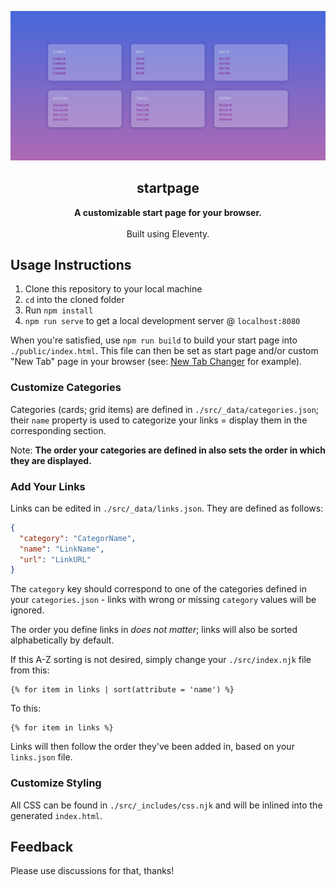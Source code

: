 ![](./startpage.jpg)

<h2 align='center'>startpage</h2>

<p align='center'>
  <b>A customizable start page for your browser.</b>
  <br><br>
  Built using Eleventy.
</p>

## Usage Instructions

1. Clone this repository to your local machine
2. `cd` into the cloned folder
3. Run `npm install`
4. `npm run serve` to get a local development server @ `localhost:8080`

When you're satisfied, use `npm run build` to build your start page into `./public/index.html`. This file can then be set as start page and/or custom "New Tab" page in your browser (see: [New Tab Changer](https://chrome.google.com/webstore/detail/new-tab-changer/occbjkhimchkolibngmcefpjlbknggfh/) for example).

### Customize Categories

Categories (cards; grid items) are defined in `./src/_data/categories.json`; their `name` property is used to categorize your links = display them in the corresponding section.

Note: **The order your categories are defined in also sets the order in which they are displayed.**

### Add Your Links

Links can be edited in `./src/_data/links.json`. They are defined as follows:

```json
{
  "category": "CategorName",
  "name": "LinkName",
  "url": "LinkURL"
}
```

The `category` key should correspond to one of the categories defined in your `categories.json` - links with wrong or missing `category` values will be ignored.

The order you define links in *does not matter*; links will also be sorted alphabetically by default.

If this A-Z sorting is not desired, simply change your `./src/index.njk` file from this:

```
{% for item in links | sort(attribute = 'name') %}
```

To this:

```
{% for item in links %}
```

Links will then follow the order they've been added in, based on your `links.json` file.

### Customize Styling

All CSS can be found in `./src/_includes/css.njk` and will be inlined into the generated `index.html`.

## Feedback

Please use discussions for that, thanks!